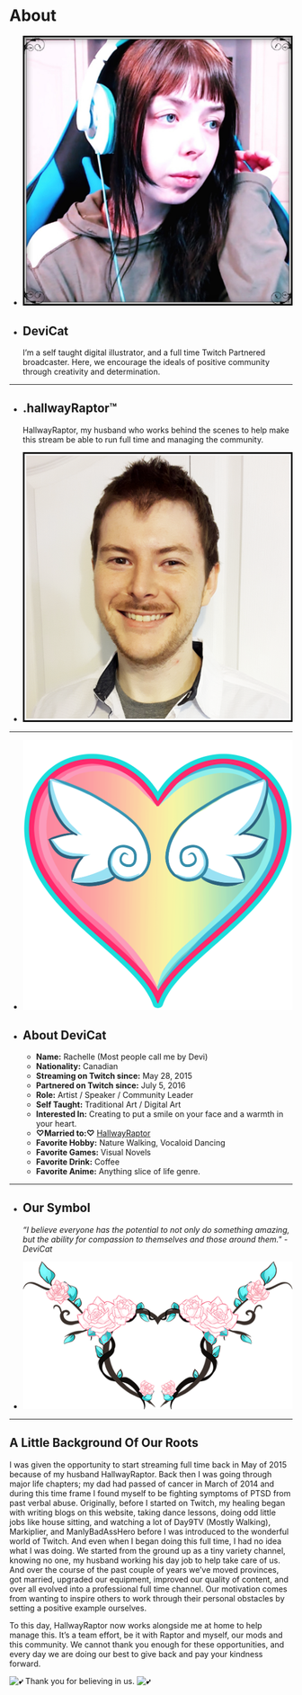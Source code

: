 # About

* ![](img/aboutdevicat.png)
* ## DeviCat

  I’m a self taught digital illustrator, and a full
  time Twitch Partnered broadcaster. Here, we encourage the ideals of positive
  community through creativity and determination.

---

* ## .hallwayRaptor™

  HallwayRaptor, my husband who works behind the scenes to help make this
  stream be able to run full time and managing the community.

* ![](img/aboutraptor.png)

---

* ![](img/devicatheartemote.png)

* ## About DeviCat
  * **Name:** Rachelle (Most people call me by Devi)
  * **Nationality:** Canadian
  * **Streaming on Twitch since:** May 28, 2015
  * **Partnered on Twitch since:** July 5, 2016
  * **Role:** Artist / Speaker / Community Leader
  * **Self Taught:** Traditional Art / Digital Art
  * **Interested In:** Creating to put a smile on your face and a warmth in your heart.
  * **♡Married to:♡** [HallwayRaptor](https://www.twitter.com/HallwayRaptor)
  * **Favorite Hobby:** Nature Walking, Vocaloid Dancing
  * **Favorite Games:** Visual Novels
  * **Favorite Drink:** Coffee
  * **Favorite Anime:** Anything slice of life genre.


---

* ## Our Symbol

  *“I believe everyone has the potential to not only do something amazing, but the ability for compassion to themselves and those around them." - DeviCat* 

* ![](img/TakeRootDream_icon.png)

---

## A Little Background Of Our Roots

I was given the opportunity to start streaming full time back in May of 2015
because of my husband HallwayRaptor. Back then I was going through major life
chapters; my dad had passed of cancer in March of 2014 and during this time
frame I found myself to be fighting symptoms of PTSD from past verbal abuse.
Originally, before I started on Twitch, my healing began with writing blogs on
this website, taking dance lessons, doing odd little jobs like house sitting,
and watching a lot of Day9TV (Mostly Walking), Markiplier, and ManlyBadAssHero
before I was introduced to the wonderful world of Twitch. And even when I began
doing this full time, I had no idea what I was doing. We started from the ground
up as a tiny variety channel, knowing no one, my husband working his day job to
help take care of us. And over the course of the past couple of years we’ve
moved provinces, got married, upgraded our equipment, improved our quality of
content, and over all evolved into a professional full time channel. Our
motivation comes from wanting to inspire others to work through their personal
obstacles by setting a positive example ourselves. 

To this day, HallwayRaptor now works alongside me at home to help manage this.
It’s a team effort, be it with Raptor and myself, our mods and this community.
We cannot thank you enough for these opportunities, and every day we are doing
our best to give back and pay your kindness forward.

*![💕](https://s.w.org/images/core/emoji/2.2.1/svg/1f495.svg)*
Thank you for believing in us.
*![💕](https://s.w.org/images/core/emoji/2.2.1/svg/1f495.svg)*
